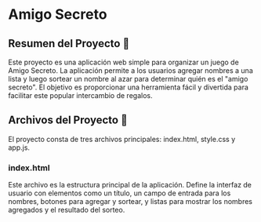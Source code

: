 <h1>Amigo Secreto</h1>
<h2>Resumen del Proyecto 🚀</h2>
<p>Este proyecto es una aplicación web simple para organizar un juego de Amigo Secreto. La aplicación permite a los usuarios agregar nombres a una lista y luego sortear un nombre al azar para determinar quién es el "amigo secreto". El objetivo es proporcionar una herramienta fácil y divertida para facilitar este popular intercambio de regalos.</p>
<h2>Archivos del Proyecto 📂</h2>
<p>El proyecto consta de tres archivos principales: index.html, style.css y app.js.</p>
<h3>index.html</h3>
<p>Este archivo es la estructura principal de la aplicación. Define la interfaz de usuario con elementos como un título, un campo de entrada para los nombres, botones para agregar y sortear, y listas para mostrar los nombres agregados y el resultado del sorteo.</p>
